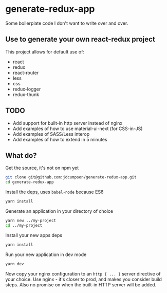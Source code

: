 # generate-redux-app
Some boilerplate code I don't want to write over and over.

## Use to generate your own react-redux project
This project allows for default use of:
  - react
  - redux
  - react-router
  - less
  - css
  - redux-logger
  - redux-thunk
 
## TODO
- Add support for built-in http server instead of nginx
- Add examples of how to use material-ui-next (for CSS-in-JS)
- Add examples of SASS/Less interop
- Add examples of how to extend in 5 minutes

## What do?

Get the source, it's not on npm yet
```bash
git clone git@github.com:jdcumpson/generate-redux-app.git
cd generate-redux-app
```

Install the deps, uses `babel-node` because ES6
```bash
yarn install
```

Generate an application in your directory of choice
```bash
yarn new ../my-project
cd ../my-project
```

Install your new apps deps
```bash
yarn install
```

Run your new application in dev mode
```bash
yarn dev
```

Now copy your nginx configuration to an `http { ... }` server directive of your choice.
Use nginx - it's closer to prod, and makes you consider build steps. Also no promise
on when the built-in HTTP server will be added.
